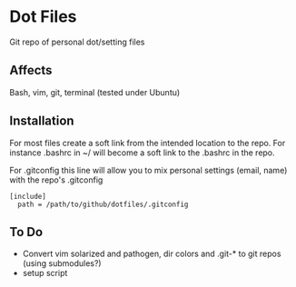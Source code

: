 Dot Files
=========

Git repo of personal dot/setting files

Affects
-------
Bash, vim, git, terminal (tested under Ubuntu)

Installation
------------
For most files create a soft link from the intended location to the repo. For instance .bashrc in ~/ will become a soft link to the .bashrc in the repo.

For .gitconfig this line will allow you to mix personal settings (email, name) with the repo's .gitconfig


```
[include] 
  path = /path/to/github/dotfiles/.gitconfig
```

To Do
-----
- Convert vim solarized and pathogen, dir colors and .git-* to git repos (using submodules?)
- setup script

